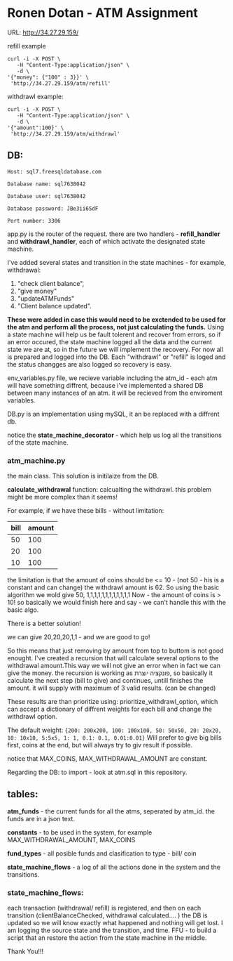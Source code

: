 # Ronen Dotan - ATM Assignment


URL: 
http://34.27.29.159/

refill example
```    
curl -i -X POST \
   -H "Content-Type:application/json" \
   -d \
'{"money": {"100" : 3}}' \
 'http://34.27.29.159/atm/refill'
```

withdrawl example:
```
curl -i -X POST \
   -H "Content-Type:application/json" \
   -d \
'{"amount":100}' \
 'http://34.27.29.159/atm/withdrawl'
```


## DB: 
    Host: sql7.freesqldatabase.com

    Database name: sql7638042 

    Database user: sql7638042 

    Database password: JBe3ii6SdF 
    
    Port number: 3306 

app.py is the router of the request.
there are two handlers - **refill_handler** and **withdrawl_handler**, each of which activate the designated state machine.

I've added several states and transition in the state machines - for example, withdrawal:
1. "check client balance", 
2. "give money"
3. "updateATMFunds"
4. "Client balance updated".

**These were added in case this would need to be exctended to be used for the atm and perform all the process, not just calculating the funds.**
Using a state machine will help us be fault tolerent and recover from errors, so if an error occured, the state machine logged all the data and the current state we are at, so in the future we will implement the recovery. For now all is prepared and logged into the DB. Each "withdrawl" or "refill" is loged and the status changges are also logged so recovery is easy.

env_variables.py file, we recieve variable including the atm_id - each atm will have something diffrent, because i've implemented a shared DB between many instances of an atm. it will be recieved from the enviroment variables.

DB.py is an implementation using mySQL, it an be replaced with a diffrent db.

notice the **state_machine_decorator** - which help us log all the transitions of the state machine.

### atm_machine.py
the main class.
This solution is initilaize from the DB.

**calculate_withdrawal** function:
calcualting the withdrawl. 
this problem might be more complex than it seems!

For example, if we have these bills - without limitation:

| bill      | amount |
| ----------- | ----------- |
| 50      | 100       |
| 20   | 100        |
| 10   | 100        |

the limitation is that the amount of coins should be <= 10 - (not 50  - his is a constant and can change)
the withdrawl amount is 62.
So using the basic algorithm we wold give 50, 1,1,1,1,1,1,1,1,1,1,1,1
Now - the amount of coins is > 10! so basically we would finish here and say - we can't handle this with the basic algo.

There is a better solution!

we can give 20,20,20,1,1 - and we are good to go!

So this means that just  removing by amount from top to buttom is not good enought.
I've created a recursion that will calculate several options to the withdrawal amount.This way we will not give an error when in fact we can give the money.
the recursion is working as פונקציה יוצרת, so basically it calculate the next step (bill to give) and continues, untill finishes the amount. it will supply with maximum of 3 valid results. (can be changed)

These results are than prioritize using: prioritize_withdrawl_option, which can accept a dictionary of diffrent weights for each bill and change the withdrawl option.

The default weight:
```{200: 200x200, 100: 100x100, 50: 50x50, 20: 20x20, 10: 10x10, 5:5x5, 1: 1, 0.1: 0.1, 0.01:0.01}```
Will prefer to give big bills first, coins at the end, but will always try to giv result if possible.

notice that MAX_COINS, MAX_WITHDRAWAL_AMOUNT are constant.

Regarding the DB:
to import - look at atm.sql in this repository.

## tables:

**atm_funds** - the current funds for all the atms, seperated by atm_id. the funds are in a json text.

**constants** - to be used in the system, for example MAX_WITHDRAWAL_AMOUNT, MAX_COINS

**fund_types** - all posible funds and clasification to type - bill/ coin

**state_machine_flows** - a log of all the actions done in the system and the transitions.

### state_machine_flows:
each transaction (withdrawal/ refill) is registered, and then on each transition (clientBalanceChecked, withdrawal calculated.... ) the DB is updated so we will know exactly what happened and nothing will get lost.
I am logging the source state and the transition, and time. FFU - to build a script that an restore the action from the state machine in the middle.

Thank You!!!
